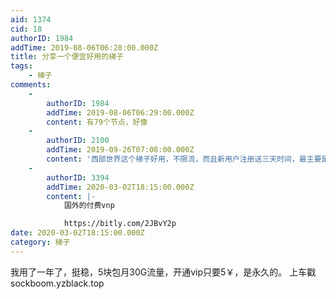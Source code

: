 ```yaml
---
aid: 1374
cid: 18
authorID: 1984
addTime: 2019-08-06T06:28:00.000Z
title: 分享一个便宜好用的梯子
tags:
    - 梯子
comments:
    -
        authorID: 1984
        addTime: 2019-08-06T06:29:00.000Z
        content: 有79个节点，好像
    -
        authorID: 2100
        addTime: 2019-09-26T07:08:00.000Z
        content: '西部世界这个梯子好用，不限流，而且新用户注册送三天时间，最主要是速度快还稳定：https://xbsj.site/i/ri033'
    -
        authorID: 3394
        addTime: 2020-03-02T18:15:00.000Z
        content: |-
            国外的付费vnp

            https://bitly.com/2JBvY2p
date: 2020-03-02T18:15:00.000Z
category: 梯子
---
```


我用了一年了，挺稳，5块包月30G流量，开通vip只要5￥，是永久的。 上车戳sockboom.yzblack.top
